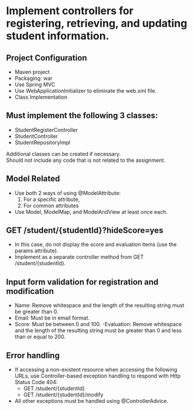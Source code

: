 <h1>Implement controllers for registering, retrieving, and updating student information. </>

## Project Configuration
- Maven project
- Packaging: war
- Use Spring MVC
- Use WebApplicationInitializer to eliminate the web.xml file.
- Class Implementation

## Must implement the following 3 classes:
- StudentRegisterController
- StudentController
- StudentRepositoryImpl

Additional classes can be created if necessary. <br>
Should not include any code that is not related to the assignment.


## Model Related
- Use both 2 ways of using @ModelAttribute: 
  1. For a specific attribute, 
  2. For common attributes 
- Use Model, ModelMap, and ModelAndView at least once each.

## GET /student/{studentId}?hideScore=yes
- In this case, do not display the score and evaluation items (use the params attribute).
- Implement as a separate controller method from GET /student/{studentId}.

## Input form validation for registration and modification
- Name: Remove whitespace and the length of the resulting string must be greater than 0.
- Email: Must be in email format.
- Score: Must be between 0 and 100.
-Evaluation: Remove whitespace and the length of the resulting string must be greater than 0 and less than or equal to 200.

## Error handling
- If accessing a non-existent resource when accessing the following URLs, use Controller-based exception handling to respond with Http Status Code 404:
  - GET /student/{studentId}
  - GET /student/{studentId}/modify
- All other exceptions must be handled using @ControllerAdvice.
